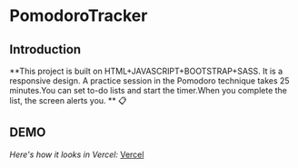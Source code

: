 # PomodoroTracker

## Introduction

**This project is built on HTML+JAVASCRIPT+BOOTSTRAP+SASS. It is a responsive design. A practice session in the Pomodoro technique takes 25 minutes.You can set to-do lists and start the timer.When you complete the list, the screen alerts you. ** :clipboard:

## DEMO

 *Here's how it looks in Vercel:* [Vercel](https://pomodoro-tracker-ten.vercel.app/)



